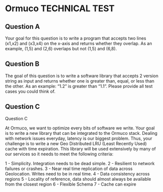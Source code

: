 # Ormuco TECHNICAL TEST

## Question A
Your goal for this question is to write a program that accepts two lines (x1,x2) and (x3,x4) on the x-axis and returns whether they overlap. As an example, (1,5) and (2,6) overlaps but not (1,5) and (6,8).

## Question B
The goal of this question is to write a software library that accepts 2 version string as input and returns whether one is greater than, equal, or less than the other. As an example: “1.2” is greater than “1.1”. Please provide all test cases you could think of.

## Question C
Question C

At Ormuco, we want to optimize every bits of software we write. Your goal is to write a new library that can be integrated to the Ormuco stack. Dealing with network issues everyday, latency is our biggest problem. Thus, your challenge is to write a new Geo Distributed LRU (Least Recently Used) cache with time expiration. This library will be used extensively by many of our services so it needs to meet the following criteria:

1 - Simplicity. Integration needs to be dead simple.
2 - Resilient to network failures or crashes.
3 - Near real time replication of data across Geolocation. Writes need to be in real time.
4 - Data consistency across regions
5 - Locality of reference, data should almost always be available from the closest region
6 - Flexible Schema
7 - Cache can expire 
